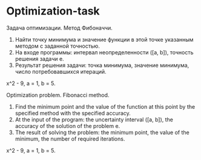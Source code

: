 # Optimization-task

Задача оптимизации. Метод Фибоначчи. 

1. Найти точку минимума и значение функции в этой точке указанным методом с заданной точностью.
2. На входе программы: интервал неопределенности ([a, b]), точность решения задачи e.
3. Результат решения задачи: точка минимума, значение минимума, число потребовавшихся итераций.

x^2 - 9, a = 1, b = 5.     

Optimization problem. Fibonacci method.

1. Find the minimum point and the value of the function at this point by the specified method with the specified accuracy.
2. At the input of the program: the uncertainty interval ([a, b]), the accuracy of the solution of the problem e.
3. The result of solving the problem: the minimum point, the value of the minimum, the number of required iterations.

x^2 - 9, a = 1, b = 5.
